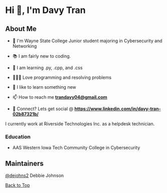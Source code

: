 # Hi 👋, I'm Davy Tran
## About Me

- 🏦 I'm Wayne State College Junior student majoring in Cybersecurity and Networking

- 📚 I am fairly new to coding.

- 🤔 I am learning .py, .cpp, and .css

- 👨🏻‍💻 Love programming and resolving problems

- 🧠 I like to learn something new

- 📫 How to reach me **trandavy04@gmail.com**

- 💬 Connect? Lets get social @ **https://www.linkedin.com/in/davy-tran-02b87321b/**


I currently work at Riverside Technologies Inc. as a helpdesk technician.

### Education

- AAS Western Iowa Tech Community College in Cybersecurity

## Maintainers
[@dejohns2](https://github.com/dejohns2) Debbie Johnson

[Back to Top](#math-tutor-v1)
